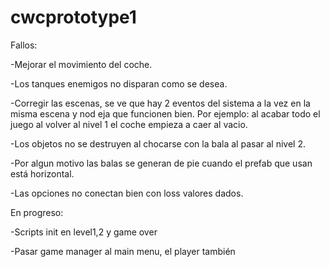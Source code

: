 # cwcprototype1

Fallos:

-Mejorar el movimiento del coche.

-Los tanques enemigos no disparan como se desea.

-Corregir las escenas, se ve que hay 2 eventos del sistema a la vez en la misma escena y nod eja que funcionen bien. Por ejemplo: al acabar todo el juego al volver al nivel 1 el coche empieza a caer al vacio.

-Los objetos no se destruyen al chocarse con la bala al pasar al nivel 2.

-Por algun motivo las balas se generan de pie cuando el prefab que usan está horizontal.

-Las opciones no conectan bien con loss valores dados.

En progreso:

-Scripts init en level1,2 y game over

-Pasar game manager al main menu, el player también

